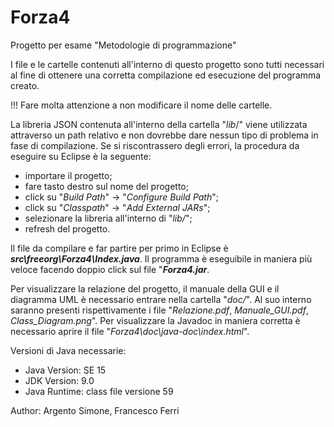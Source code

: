 # Forza4
Progetto per esame "Metodologie di programmazione"

I file e le cartelle contenuti all'interno di questo progetto sono tutti necessari al fine di ottenere una corretta compilazione ed esecuzione del programma creato.

!!! Fare molta attenzione a non modificare il nome delle cartelle.

La libreria JSON contenuta all'interno della cartella "_lib_/" viene utilizzata attraverso un path relativo e non dovrebbe dare nessun tipo di problema in fase di compilazione. Se si riscontrassero degli errori, la procedura da eseguire su Eclipse è la seguente:
- importare il progetto;
- fare tasto destro sul nome del progetto;
- click su "_Build Path_" -> "_Configure Build Path_";
- click su "_Classpath_" -> "_Add External JARs_";
- selezionare la libreria all'interno di "_lib/_";
- refresh del progetto.

Il file da compilare e far partire per primo in Eclipse è **_src\freeorg\Forza4\Index.java_**.
Il programma è eseguibile in maniera più veloce facendo doppio click sul file "**_Forza4.jar_**.

Per visualizzare la relazione del progetto, il manuale della GUI e il diagramma UML è necessario entrare nella cartella "_doc/_". Al suo interno saranno presenti rispettivamente i file "_Relazione.pdf_, _Manuale_GUI.pdf_, _Class_Diagram.png_".
Per visualizzare la Javadoc in maniera corretta è necessario aprire il file "_Forza4\doc\java-doc\index.html_".

Versioni di Java necessarie:
- Java Version: SE 15
- JDK Version: 9.0
- Java Runtime: class file versione 59

Author: Argento Simone, Francesco Ferri
